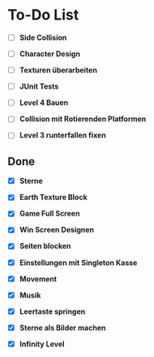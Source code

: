# To-Do List

- [ ] **Side Collision**


- [ ] **Character Design**
- [ ] **Texturen überarbeiten**
- [ ] **JUnit Tests**
- [ ] **Level 4 Bauen**
- [ ] **Collision mit Rotierenden Platformen**
- [ ] **Level 3 runterfallen fixen**

## Done
- [x] **Sterne**
- [x] **Earth Texture Block**
- [x] **Game Full Screen**
- [x] **Win Screen Designen**
- [x] **Seiten blocken**
- [x] **Einstellungen mit Singleton Kasse**
- [x] **Movement**
- [x] **Musik**
- [x] **Leertaste springen**
- [x] **Sterne als Bilder machen**
- [X] **Infinity Level**

